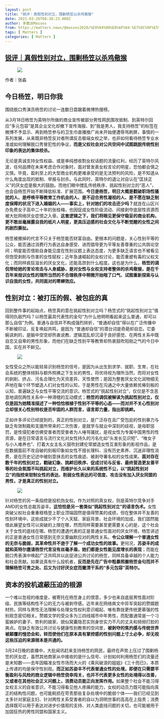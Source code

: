 ```yaml
---
layout: post
title: "锐评｜真假性别对立，围剿杨笠以杀鸡儆猴"
date: 2021-03-26T08:38:23.000Z
author: 多数派Masses
from: https://matters.news/@masses2020/%E9%94%90%E8%AF%84-%E7%9C%9F%E5%81%87%E6%80%A7%E5%88%AB%E5%AF%B9%E7%AB%8B-%E5%9B%B4%E5%89%BF%E6%9D%A8%E7%AC%A0%E4%BB%A5%E6%9D%80%E9%B8%A1%E5%84%86%E7%8C%B4-bafyreialc5n6bgk3orjhdpw32rubfrvx3qvvpge3q3xyond2ovuvejw3bi
tags: [ Matters ]
categories: [ Matters ]
---
```

<!--1616747903000-->
[锐评｜真假性别对立，围剿杨笠以杀鸡儆猴](https://matters.news/@masses2020/%E9%94%90%E8%AF%84-%E7%9C%9F%E5%81%87%E6%80%A7%E5%88%AB%E5%AF%B9%E7%AB%8B-%E5%9B%B4%E5%89%BF%E6%9D%A8%E7%AC%A0%E4%BB%A5%E6%9D%80%E9%B8%A1%E5%84%86%E7%8C%B4-bafyreialc5n6bgk3orjhdpw32rubfrvx3qvvpge3q3xyond2ovuvejw3bi)
------

<div>
<figure class="image"><img src="https://assets.matters.news/embed/d86f90ef-94a7-4234-bbff-f063e86eacf4.png" data-asset-id="d86f90ef-94a7-4234-bbff-f063e86eacf4" referrerpolicy="no-referrer"><figcaption><span></span></figcaption></figure><p>作者｜张淼</p><h2><strong>今日杨笠，明日你我</strong></h2><p>围绕脱口秀演员杨笠的讨论一连数日盘踞着微博热搜榜。</p><p>从3月18日杨笠为英特尔所做的商业宣传被部分男性网民围攻抵制、到英特尔回应“多元包容”是其企业文化却撤下宣传海报、到“我是男人，我支持杨笠”的标签在微博不予显示、再到杨笠参与的卫生巾直播推广尚未开始便遭辱骂刷屏，事情的一系列发展，从来既非杨笠反对者所谓反击极端女权之举，也非如何看待杨笠专业水准或如何理解脱口秀冒犯性的争议，<strong>而是父权社会对公共空间中试图跳脱传统性别印象的表达的集体绞杀。</strong></p><p>无论是真诚支持女性权益、或是单纯想收割女权话题的流量红利，经历了英特尔风波，任何品牌在未来考虑合作对象时，面对曾发表女权言论的明星，恐怕都会慎之又慎。毕竟，盈利至上的大型商业机构更难承受的是无法预判的风险，是不知道从什么角度出现的抵制、举报与封杀。与此同时，英特尔的退让对自认在“匡扶正义”的厌女症是极大的鼓励。而他们眼中搅乱传统秩序、挑起性别对立的“恶人”，也会自杨笠开始不断降低标准、扩展范围。<strong>今日是杨笠，明日大概是戳破职场性骚扰的人、是呼唤平等教育工作机会的人、是不迎合男性凝视的人、是不愿在缺乏制度保障的状况下进入婚姻的人——事实上，针对她们的攻击还少吗？</strong>就连在山区兴办免费女子高中二十年的张桂梅，也因促成女性阶级流动、间接剥夺底层性资源而被大批网络厌女症恨之入骨。<strong>这套逻辑之下，我们将眼见更保守稳妥的商业机构，更不敢丝毫展露自我的纸片人明星，更具压迫感的社会文化与不断觉醒的女性之间的剧烈撕扯。</strong></p><p>杨笠被撤掉的代言不只关于杨笠能否财富自由。更根本的问题是，关心性别平等的公众，能否通过消费行为表达自身感受、进而倡导更为平等友善尊重的公共舆论空间；明星能否借助自身能见度在性别议题上表达态度，为更多缺乏语言也不被看见但饱受剥削与伤害的女性赋权；近年急速崛起的女权讨论，能否重塑有毒的父权文化；而同样疯狂滋长的厌女文化，还能高昂到什么程度。这也是为什么，<strong>杨笠的调侃带给她的言论攻击与人身威胁，是对女性与女权支持者整体的杀鸡儆猴，是在千百年来规训女性的理所当然的不合理秩序中稍微开始喘了口气、试图重新探索与认识自我的女性，共同面对的寒蝉效应。</strong></p><h2><strong>性别对立：被打压的假、被包庇的真</strong></h2><p>回到整件事的起始点，杨笠真的意在挑起性别对立吗？杨笠式的“挑起性别对立”值得同仇敌忾吗？以杨笠最具代表性的金句“为什么他明明看起来这么普通，却可以那么自信”为例。普通与自信并不构成强烈转折，“普通却自信”得以在广泛传播中不断被印证、反复唤起共鸣，是因为 “普通却自信”的潜台词是奇葩却自恋。它委婉讽刺的，是脑中空空却热衷说教、逻辑混乱却沉浸于良好感觉、在两性关系中既自恋又自卑的男性形象，而他们在缺乏性别平等教育却热衷鼓吹阳刚之气的今日中国，实在并不鲜见。</p><figure class="image"><img src="https://assets.matters.news/embed/9e635df6-e1f1-4732-8117-9b765e48b12f.png" data-asset-id="9e635df6-e1f1-4732-8117-9b765e48b12f" referrerpolicy="no-referrer"><figcaption><span></span></figcaption></figure><p>女性受众之所以能轻易识别杨笠的信号，是因为从出生到求学、就职、生育，在社会系统的整体倾斜与额外照拂之下生长的男性，将优待视为理所当然，而将对女性的剥削、挤占、污名合理化为天资差异、天性使然；是因为整套厌女文化润物细无声地在每个环节塑造人们对女性的认知，于是男性在沟通之中大量依赖贫瘠刻板的认知，普遍缺乏与女性平等交流的意识。杨笠式的“挑起性别对立”，仅仅是不含恶意地调侃两性关系中一种滑稽的互动模式；<strong>杨笠的调侃被解读为挑起性别对立，仅仅是因为她精准描述了一种恰恰根植于性别不平等的心态——而对并不关心性别对立却很关心性别特权是否牢固的人群而言，语言即力量，指出即挑衅。</strong></p><p>正如许多评论已经提到的，真正的性别对立，是广泛存在且广受包庇的性别暴力与缺乏有效制裁和支援所带来的二次伤害，是就学与就业中深刻的歧视，是母职惩罚，是性侵犯者仿佛受害者而受害者为人唾骂骚扰，是视女性为专属中国男性的性资源，是在日常语言与流行文化对女性持久的污名化如“头发长见识短”、“唯女子与小人难养也”、打着大女主名义鼓吹封建伦常塑造女性互害形象的影视作品，是在数据面前不攻自破的刻板印象如女性不擅长理科、没有历史素养、沉迷非理性消费，是在历史记述中被刻意抹去的女性痕迹、被剥夺署名权的女性成果。<strong>面对存在数千年的性别对立，戳破幻象、挑衅旧秩序、促成讨论与反省、最终营造更友善平等的社会氛围不叫挑起对立，而维护长久以来的系统性不公，以“挑起性别对立”的指控来钳制女性的表达、削弱女性表达的可信度、攻击没有加入厌女同盟的男性，才是真正的性别对立。</strong></p><figure class="image"><img src="https://assets.matters.news/embed/e7d5a784-a327-4d83-93f8-ce83bd87df31.png" data-asset-id="e7d5a784-a327-4d83-93f8-ce83bd87df31" referrerpolicy="no-referrer"><figcaption><span></span></figcaption></figure><p>针对杨笠的另一条指控是投机伪女权。作为对照的真女权，则是英特尔竞争对手AMD的女性总裁苏姿丰。<strong>这恰恰是另一套类似“挑起性别对立”的语言伪术。</strong>女性突破父权社会重重桎梏登上职业顶端固然是值得赞美的成绩，但在整体并不友善的性别环境中，这些成就少不了个人天赋、家庭背景、社会环境的加成，我们固然能借此展望女性可以突破的上限在哪，然而同样需要甚至更需要关心的是，这个社会关于女性的底线在哪。杨笠的遭遇代表的正是普通女性面对的厌女环境，杨笠讲述的正是普通女性日常感到无奈又要幽默应对的两性关系。<strong>令公众理解一个普通女性的无奈与脆弱，其革命性并不逊于了解一个成功女性的故事。</strong>更何况，<strong>苏姿丰的成就和英特尔邀请杨笠代言没有丝毫矛盾，她们都是女性能见度增长的表现</strong>；而能在脱口秀表演中唤起广泛共鸣并以此促进公共讨论的杨笠，同样具备卓越的个人能力和社会贡献。如果说真有什么投机者，<strong>反而是先在广告中粗暴照搬杨笠金句而并不理解杨笠可贵之处、后又为讨好厌女症而撇清干系的“多元包容”英特尔。</strong></p><h2><strong>资本的投机遮蔽压迫的根源</strong></h2><p>一个难以忽视的维度是，被寄托在杨笠身上的恨意，多少也来自底层男性面对阶级、民族等结构性不公的无力与被剥夺感。近年来在网络爽文中异军突起的赘婿题材热，同样与男性无法理解与处理女性权利意识崛起、唯有靠拢更传统更慕强的性别观念密切相关。赘婿文学的受众多为三四线城市中年男性，而配置通常是一个刁蛮嫉妒的妻子、势利的娘家、貌似窝囊隐忍实则身世实力不凡的丈夫和频频打脸的爽点。在缺乏有效公共讨论与健康性别教育的空间里，<strong>被剥夺的焦灼感与传统世界被颠覆的惶恐会和，转而使他们在原本具有掌控感的性别问题上寸土必争，却无视这些压迫的来源根本是共通的。</strong></p><p>3月24日晚的直播中，大批闻讯赶来支持杨笠的网民，最终在声势上压过了围剿杨笠的厌女症，虽然其他商家从中接收的是什么信号、计划如何利用杨笠们的流量还是未知数——去年因瞄准女性市场而大火的《乘风破浪的姐姐》《三十而已》，本质上传递的均是保守性别观。<strong>而正如苏姿丰不代表普通女性的处境，即便在只需要平衡盈利与风险的商业逻辑中杨笠侥幸闯关，也并不代表更多女性的处境得以改善，又或者在其他社会正义问题上，消费动员能正向发挥作用。</strong>如果整个社会不能习得女权主义的自省意识，不能习得看见他人疼痛的能力，女权的动员力既可能指向真正的结构性问题，也可能耗损在苛责那些复杂处境中的脆弱个体——我们已经见到太多针对家庭主妇、针对两性关系受害者的自以为洞明世事的高高在上指责；消费选择既可以用于表达对进步价值观的支持、对人类底线问题的关切，也可能被用于加固狂热的男性同盟和国家主义。</p>
</div>
